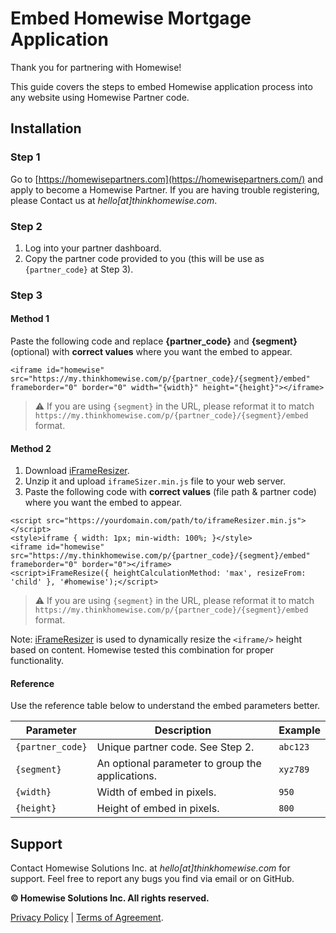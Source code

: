 # Embed Homewise Mortgage Application
Thank you for partnering with Homewise!

This guide covers the steps to embed Homewise application process into any website using Homewise Partner code.

## Installation

### Step 1
Go to [https://homewisepartners.com](https://homewisepartners.com/) and apply to become a Homewise Partner. 
If you are having trouble registering, please Contact us at *hello[at]thinkhomewise.com*.

### Step 2
1. Log into your partner dashboard.
2. Copy the partner code provided to you (this will be use as `{partner_code}` at Step 3).

### Step 3
#### Method 1
Paste the following code and replace **{partner_code}** and **{segment}** (optional) with **correct values** 
where you want the embed to appear.

```
<iframe id="homewise" src="https://my.thinkhomewise.com/p/{partner_code}/{segment}/embed" frameborder="0" border="0" width="{width}" height="{height}"></iframe>
```

> :warning: If you are using `{segment}` in the URL, please reformat it to match `https://my.thinkhomewise.com/p/{partner_code}/{segment}/embed` format.

#### Method 2
1. Download [iFrameResizer](../files/iframeSizer.min.js.zip).
2. Unzip it and upload `iframeSizer.min.js` file to your web server.
3. Paste the following code with **correct values** (file path & partner code) where you want the embed to appear.

```
<script src="https://yourdomain.com/path/to/iframeResizer.min.js"></script>
<style>iframe { width: 1px; min-width: 100%; }</style>
<iframe id="homewise" src="https://my.thinkhomewise.com/p/{partner_code}/{segment}/embed" frameborder="0" border="0"></iframe>
<script>iFrameResize({ heightCalculationMethod: 'max', resizeFrom: 'child' }, '#homewise');</script>
```

> :warning: If you are using `{segment}` in the URL, please reformat it to match `https://my.thinkhomewise.com/p/{partner_code}/{segment}/embed` format.

Note: [iFrameResizer](https://github.com/davidjbradshaw/iframe-resizer) is used to dynamically resize 
the `<iframe/>` height based on content. Homewise tested this combination for proper functionality.

#### Reference
Use the reference table below to understand the embed parameters better.

| Parameter        | Description                                      | Example  |
|------------------|--------------------------------------------------|----------|
| `{partner_code}` | Unique partner code. See Step 2.                 | `abc123` |
| `{segment}`      | An optional parameter to group the applications. | `xyz789` |
| `{width}`        | Width of embed in pixels.                        | `950`    |
| `{height}`       | Height of embed in pixels.                       | `800`    |

## Support
Contact Homewise Solutions Inc. at *hello[at]thinkhomewise.com* for support. Feel free to report any bugs you find via 
email or on GitHub.

**© Homewise Solutions Inc. All rights reserved.**

[Privacy Policy](https://thinkhomewise.com/page/privacy) | [Terms of Agreement](https://thinkhomewise.com/page/terms).
